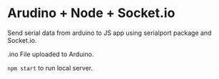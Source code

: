 # Arudino + Node + Socket.io

Send serial data from arduino to JS app using serialport package and Socket.io.

.ino File uploaded to Arduino.

`npm start` to run local server. 
